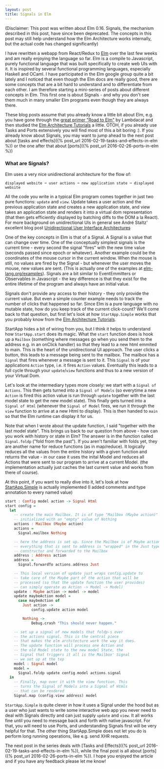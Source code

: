 ```yaml
---
layout: post
title: Signals in Elm
---
```

(Disclaimer: This post was written about Elm 0.16. Signals, the mechanism described in this post, have since been deprecated. The concepts in this post may still help understand how the Elm Architecture works internally, but the actual code has changed significantly)

I have rewritten a webapp from React/Redux to [Elm](http://elm-lang.org/) over the last few weeks and am really enjoying the language so far. Elm is a compile to Javascript, purely functional language that was built specifically to create web UIs with it. It is inspired by several functional programming languages, especially Haskell and OCaml. I have participated in the Elm google group quite a bit lately and I noticed that even though the Elm docs are really good, there are some concepts that are a bit hard to understand and to differentiate from each other. I am therefore starting a mini-series of posts about different concepts in Elm. This first one is about Signals - and why you don't see them much in many smaller Elm programs even though they are always there.

These blog posts assume that you already know a little bit about Elm, e.g. you have gone through the [great primer "Road to Elm"](http://www.lambdacat.com/road-to-elm-index/) by Lambdacat and then studied the [Elm Architecture Tutorials](https://github.com/evancz/elm-architecture-tutorial) a little. OTOH, if you already use Tasks and Ports extensively you will find most of this a bit boring :). If you already know about Signals, you may want to jump ahead to the next post about [tasks and effects]({% post_url 2016-02-19-tasks-and-effects-in-elm %}) or the one after that about [ports]({% post_url 2016-02-26-ports-in-elm %})

### What are Signals?

Elm uses a very nice unidirectional architecture for the flow of:

```
displayed website ➞ user actions ➞ new application state ➞ displayed website
```

All the code you write in a typical Elm program comes together in just two pure functions: `update` and `view`. Update takes a user action and the previous application state and creates a new application state, and view takes an application state and renders it into a virtual dom representation (that then gets efficiently displayed by batching diffs to the DOM a la React). For more background on unidirectional UIs in general see André Staltz' excellent blog post [Unidirectional User Interface Architectures](http://staltz.com/unidirectional-user-interface-architectures.html)

One of the key concepts in Elm is that of a Signal. A Signal is a value that can change over time. One of the conceptually simplest signals is the current time - every second the signal "fires" with the new time value (seconds passed since epoch or whatever). Another example could be the coordinates of the mouse cursor in the current window. When the mouse is still, no values are fired by the Signal - but whenever the user moves the mouse, new values are sent. (This is actually one of the examples at [elm-lang.org/examples](http://elm-lang.org/examples/mouse-position)). Signals are a bit similar to EventEmmitters or Observables in Javascript - the key difference is that they exist for the entire lifetime of the program and always have an initial value.

Signals don't provide any access to their history - they only provide the current value. But even a simple counter example needs to track the number of clicks that happened so far. Since Elm is a pure language with no mutable state, how do you keep track of the current click-count? We'll come back to that question, but first let's look at how `StartApp.Simple` works that you probably know from the [Elm Architecture Tutorials](https://github.com/evancz/elm-architecture-tutorial).

StartApp hides a bit of wiring from you, but I think it helps to understand how `StartApp.start` does its magic. What the `start` function does is hook up a `Mailbox` (something where messages go when you send them to the address e.g. in an onClick handler) so that they lead to a new html emmited to main. This is the heart of the unidirectional UI approach. The user clicks a button, this leads to a message being sent to the mailbox. The mailbox has a `Signal` that fires whenever a message is sent to it. This `Signal` is of your applications `Action` type, i.e. it fires `Action` values. Eventually this leads to a full cycle through your `update`/`view` functions and thus to a new version of your Virtual Dom.

Let's look at the intermediary types more closely: we start with a `Signal of Actions`. This then gets turned into a `Signal of Models` (so everytime a new `Action` is fired this action value is run through `update` together with the last model state to get the new model state). This finally gets turned into a `Signal of Html` (whenever the `Signal of Model` fires, we run it through the `view` function to arrive at a new Html to display). This is then handed to `main` so that the Elm runtime can display it for us.

Note that when I wrote about the update function, I said "together with the last model state". This brings us back to our question from above - how can you work with history or state in Elm? The answer is in the function called `Signal.foldp` ("fold from the past"). If you aren't familiar with folds yet, they are another name for reduce functions (as in map/reduce). It logically reduces all the values from the entire history with a given function and returns the value - in our case it uses the inital Model and reduces all Actions that were sent to our program to arrive at a current Model. (the implementation actually just caches the last current value and works from there of course).

At this point, if you want to really dive into it, let's look at how [StartApp.Simple](https://github.com/evancz/start-app) is actually implemented (I added comments and type annotation to every named value)

```haskell
start : Config model action -> Signal Html
start config =
  let
    -- create the main Mailbox. It is of type "Mailbox (Maybe action)" and is
    -- initialized with an "empty" value of Nothing
    actions : Mailbox (Maybe action)
    actions =
      Signal.mailbox Nothing

    -- here the address is set up. Since the Mailbox is of Maybe action,
    -- everything that is sent to address is "wrapped" in the Just type
    -- constructor and forwarded to the Mailbox
    address : Address action
    address =
      Signal.forwardTo actions.address Just

    -- This local version of update just wraps config.update to
    -- take care of the Maybe part of the action that will be
    -- processed (so that the update function the user provides)
    -- can simply operate as Action -> Model -> Model)
    update : Maybe action -> model -> model
    update maybeAction model =
      case maybeAction of
        Just action ->
            config.update action model

        Nothing ->
            Debug.crash "This should never happen."

    -- set up a signal of new models that foldp-s over
    -- the actions signal. This is the central piece
    -- that makes the elm architecture work the way it does.
    -- The update function will process one Action and
    -- the old Model state to the new model State, the
    -- Signal that triggers it all is the Mailbox' Signal
    -- we set up at the top
    model : Signal model
    model =
      Signal.foldp update config.model actions.signal
  in
    -- Finally, map over it with the view function. This
    -- turns the Signal of Models into a Signal of Htmls
    -- that can be rendered    
    Signal.map (config.view address) model
```

`StartApp.Simple` is quite clever in how it uses a Signal under the hood but as a user who just wants to write some interactive web app you never need to deal with Signals directly and can just supply `update` and `view`. It all works fine until you need to message back and forth with native javascript. For that, you will need to use Ports, and understanding Signals first will be very helpful for that. The other thing StartApp.Simple does not let you do is perform long running operations, like e.g. send XHR requests.

The next post in the series deals with [Tasks and Effects]({% post_url 2016-02-19-tasks-and-effects-in-elm %}), while the final post is all about [ports]({% post_url 2016-02-26-ports-in-elm %}). I hope you enjoyed the article and if you have any feedback please let me know!
